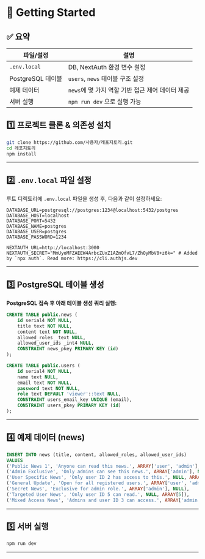 # 🚀 Getting Started

## ✅ 요약

| 파일/설정            | 설명                                      |
|--------------------|-----------------------------------------|
| `.env.local`       | DB, NextAuth 환경 변수 설정                      |
| PostgreSQL 테이블     | `users`, `news` 테이블 구조 설정               |
| 예제 데이터         | `news`에 몇 가지 역할 기반 접근 제어 데이터 제공 |
| 서버 실행            | `npm run dev` 으로 실행 가능                         |


## 1️⃣ 프로젝트 클론 & 의존성 설치

```bash
git clone https://github.com/사용자/레포지토리.git
cd 레포지토리
npm install
```

---

## 2️⃣ `.env.local` 파일 설정

루트 디렉토리에 `.env.local` 파일을 생성 후, 다음과 같이 설정하세요:

```
DATABASE_URL=postgresql://postgres:1234@localhost:5432/postgres
DATABASE_HOST=localhost
DATABASE_PORT=5432
DATABASE_NAME=postgres
DATABASE_USER=postgres
DATABASE_PASSWORD=1234

NEXTAUTH_URL=http://localhost:3000
NEXTAUTH_SECRET="MmUyoMFZAEEW4ArbcZUxZ1AZmOfvL7/ZhOyMbV0+z6k=" # Added by `npx auth`. Read more: https://cli.authjs.dev
```

---

## 3️⃣ PostgreSQL 테이블 생성

**PostgreSQL 접속 후 아래 테이블 생성 쿼리 실행:**

```sql
CREATE TABLE public.news (
	id serial4 NOT NULL,
	title text NOT NULL,
	content text NOT NULL,
	allowed_roles _text NULL,
	allowed_user_ids _int4 NULL,
	CONSTRAINT news_pkey PRIMARY KEY (id)
);

CREATE TABLE public.users (
	id serial4 NOT NULL,
	name text NULL,
	email text NOT NULL,
	password text NOT NULL,
	role text DEFAULT 'viewer'::text NULL,
	CONSTRAINT users_email_key UNIQUE (email),
	CONSTRAINT users_pkey PRIMARY KEY (id)
);
```

---

## 4️⃣ 예제 데이터 (news)

```sql
INSERT INTO news (title, content, allowed_roles, allowed_user_ids)
VALUES 
('Public News 1', 'Anyone can read this news.', ARRAY['user', 'admin'], NULL),
('Admin Exclusive', 'Only admins can see this news.', ARRAY['admin'], NULL),
('User Specific News', 'Only user ID 2 has access to this.', NULL, ARRAY[2]),
('General Update', 'Open for all registered users.', ARRAY['user', 'admin'], NULL),
('Secret News', 'Exclusive for admin role.', ARRAY['admin'], NULL),
('Targeted User News', 'Only user ID 5 can read.', NULL, ARRAY[5]),
('Mixed Access News', 'Admins and user ID 3 can access.', ARRAY['admin'], ARRAY[3]);
```

---

## 5️⃣ 서버 실행

```bash
npm run dev
```
---
